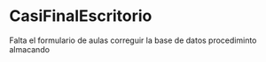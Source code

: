 # CasiFinalEscritorio
Falta el formulario de aulas correguir la base de datos procediminto almacando
